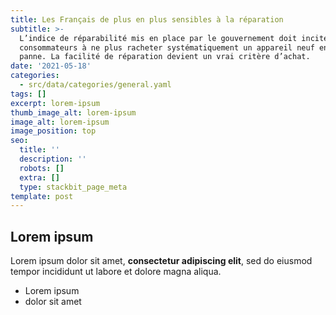 ```yaml
---
title: Les Français de plus en plus sensibles à la réparation
subtitle: >-
  L’indice de réparabilité mis en place par le gouvernement doit inciter les
  consommateurs à ne plus racheter systématiquement un appareil neuf en cas de
  panne. La facilité de réparation devient un vrai critère d’achat. 
date: '2021-05-18'
categories:
  - src/data/categories/general.yaml
tags: []
excerpt: lorem-ipsum
thumb_image_alt: lorem-ipsum
image_alt: lorem-ipsum
image_position: top
seo:
  title: ''
  description: ''
  robots: []
  extra: []
  type: stackbit_page_meta
template: post
---
```

## Lorem ipsum

Lorem ipsum dolor sit amet, **consectetur adipiscing elit**, sed do eiusmod tempor incididunt ut labore et dolore magna aliqua.

- Lorem ipsum
- dolor sit amet